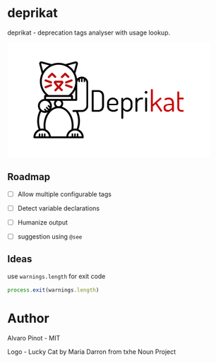 # deprikat
deprikat - deprecation tags analyser with usage lookup.

![docs/images/deprikat-logo.png](docs/images/deprikat-logo.png)

## Roadmap

* [ ] Allow multiple configurable tags
* [ ] Detect variable declarations
* [ ] Humanize output
* [ ] suggestion using `@see`


## Ideas
use `warnings.length` for exit code

```js
process.exit(warnings.length)
```

# Author
Alvaro Pinot - MIT

Logo - Lucky Cat by Maria Darron from txhe Noun Project
